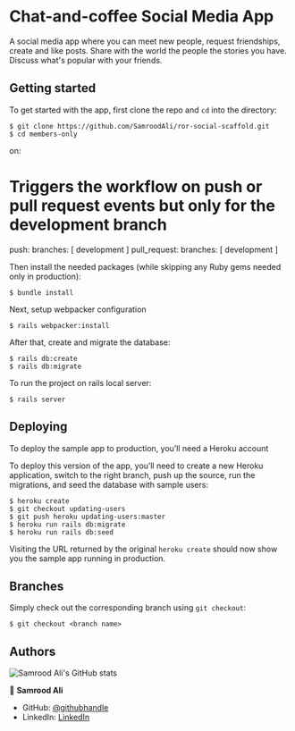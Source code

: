 # Chat-and-coffee Social Media App
A social media app where you can meet new people, request friendships, create and like posts.
Share with the world the people the stories you have. Discuss what's popular with your friends.

<!-- ![Screenshot of the app](./social-media-app.png) -->
## Getting started

To get started with the app, first clone the repo and `cd` into the directory:

```
$ git clone https://github.com/SamroodAli/ror-social-scaffold.git
$ cd members-only
```
on:
  # Triggers the workflow on push or pull request events but only for the development branch
  push:
    branches: [ development ]
  pull_request:
    branches: [ development ]

Then install the needed packages (while skipping any Ruby gems needed only in production):

```
$ bundle install
```

Next, setup webpacker configuration

```
$ rails webpacker:install
```

After that, create and migrate the database:

```
$ rails db:create
$ rails db:migrate
```

To run the project on rails local server:

```
$ rails server
```
## Deploying

To deploy the sample app to production, you’ll need a Heroku account

To deploy this version of the app, you’ll need to create a new Heroku application, switch to the right branch, push up the source, run the migrations, and seed the database with sample users:

```
$ heroku create
$ git checkout updating-users
$ git push heroku updating-users:master
$ heroku run rails db:migrate
$ heroku run rails db:seed
```

Visiting the URL returned by the original `heroku create` should now show you the sample app running in production. 

## Branches

Simply check out the corresponding branch using `git checkout`:

```
$ git checkout <branch name>
```

## Authors

![Samrood Ali's GitHub stats](https://github-readme-stats.vercel.app/api?username=SamroodAli&count_private=true&theme=dark&show_icons=true)

👤 **Samrood Ali**
- GitHub: [@githubhandle](https://github.com/SamroodAli)
- LinkedIn: [LinkedIn](https://www.linkedin.com/in/samrood-ali/)


